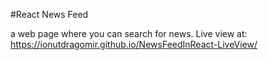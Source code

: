 #React News Feed

a web page where you can search for news.
Live view at: https://ionutdragomir.github.io/NewsFeedInReact-LiveView/
